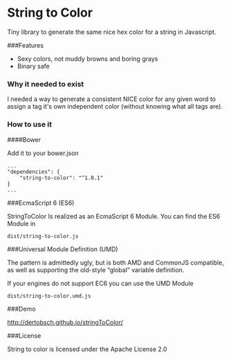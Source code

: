 String to Color
===============

Tiny library to generate the same nice hex color for a string in Javascript. 

###Features 

- Sexy colors, not muddy browns and boring grays
- Binary safe


### Why it needed to exist 

I needed a way to generate a consistent NICE color for any given word 
to assign a tag it's own independent color  (without knowing what all tags are).


### How to use it

####Bower

Add it to your bower.json

    ...
    "dependencies": {
        "string-to-color": "^1.0.1"
    }
    ...


###EcmaScript 6 (ES6)

StringToColor Is realized as an EcmaScript 6 Module.
You can find the ES6 Module in

    dist/string-to-color.js

###Universal Module Definition (UMD)

The pattern is admittedly ugly, but is both AMD and CommonJS compatible,
as well as supporting the old-style “global” variable definition.

If your engines do not support EC6 you can use the UMD Module

    dist/string-to-color.umd.js


###Demo 

http://dertobsch.github.io/stringToColor/


###License
 
String to color is licensed under the Apache License 2.0